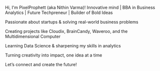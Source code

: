 Hi, I'm PixelProphett (aka Nithin Varma)!
Innovative mind | BBA in Business Analytics | Future Techpreneur | Builder of Bold Ideas

Passionate about startups & solving real-world business problems

Creating projects like Cloudix, BrainCandy, Waveroo, and the Multidimensional Computer

Learning Data Science & sharpening my skills in analytics

Turning creativity into impact, one idea at a time


Let’s connect and create the future!


